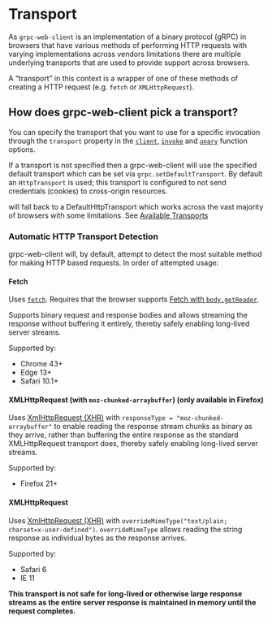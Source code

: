 # Transport

As `grpc-web-client` is an implementation of a binary protocol (gRPC) in browsers that have various methods of performing HTTP requests with varying implementations across vendors limitations there are multiple underlying transports that are used to provide support across browsers. 

A “transport” in this context is a wrapper of one of these methods of creating a HTTP request (e.g. `fetch` or `XMLHttpRequest`).

## How does grpc-web-client pick a transport?

You can specify the transport that you want to use for a specific invocation through the `transport` property in the [`client`](client.md), [`invoke`](invoke.md) and [`unary`](unary.md) function options.

If a transport is not specified then a grpc-web-client will use the specified default transport which can be set via `grpc.setDefaultTransport`. By default an `HttpTransport` is used; this transport is configured to not send credentials (cookies) to cross-origin resources. 

will fall back to a DefaultHttpTransport which works across the vast majority of browsers with some limitations. See [Available Transports](#available-transports)

### Automatic HTTP Transport Detection 

grpc-web-client will, by default, attempt to detect the most suitable method for making HTTP based requests. In order of attempted usage:

#### Fetch
Uses [`fetch`](https://developer.mozilla.org/en-US/docs/Web/API/Fetch_API/Using_Fetch). Requires that the browser supports [Fetch with `body.getReader`](https://developer.mozilla.org/en-US/docs/Web/API/ReadableStream).

Supports binary request and response bodies and allows streaming the response without buffering it entirely, thereby safely enabling long-lived server streams.

Supported by:

* Chrome 43+
* Edge 13+
* Safari 10.1+

#### XMLHttpRequest (with `moz-chunked-arraybuffer`) (only available in Firefox)
Uses [XmlHttpRequest (XHR)](https://developer.mozilla.org/en/docs/Web/API/XMLHttpRequest) with `responseType = "moz-chunked-arraybuffer"` to enable reading the response stream chunks as binary as they arrive, rather than buffering the entire response as the standard XMLHttpRequest transport does, thereby safely enabling long-lived server streams.

Supported by:

* Firefox 21+

#### XMLHttpRequest
Uses [XmlHttpRequest (XHR)](https://developer.mozilla.org/en/docs/Web/API/XMLHttpRequest) with `overrideMimeType("text/plain; charset=x-user-defined")`. `overrideMimeType` allows reading the string response as individual bytes as the response arrives.

Supported by:

* Safari 6
* IE 11

**This transport is not safe for long-lived or otherwise large response streams as the entire server response is maintained in memory until the request completes.**
